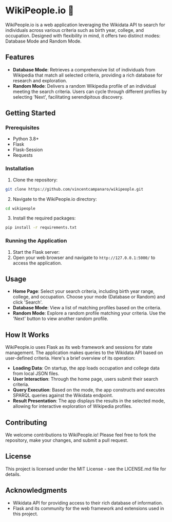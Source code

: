 # WikiPeople.io 📙

WikiPeople.io is a web application leveraging the Wikidata API to search for individuals across various criteria such as birth year, college, and occupation. Designed with flexibility in mind, it offers two distinct modes: Database Mode and Random Mode.

## Features

- **Database Mode**: Retrieves a comprehensive list of individuals from Wikipedia that match all selected criteria, providing a rich database for research and exploration.
- **Random Mode**: Delivers a random Wikipedia profile of an individual meeting the search criteria. Users can cycle through different profiles by selecting 'Next', facilitating serendipitous discovery.

## Getting Started

### Prerequisites

- Python 3.8+
- Flask
- Flask-Session
- Requests

### Installation

1. Clone the repository:

```bash
git clone https://github.com/vincentcampanaro/wikipeople.git
```

2. Navigate to the WikiPeople.io directory:

```bash
cd wikipeople
```

3. Install the required packages:

```bash
pip install -r requirements.txt
```

### Running the Application

1. Start the Flask server:
2. Open your web browser and navigate to `http://127.0.0.1:5000/` to access the application.

## Usage

- **Home Page**: Select your search criteria, including birth year range, college, and occupation. Choose your mode (Database or Random) and click 'Search'.
- **Database Mode**: View a list of matching profiles based on the criteria.
- **Random Mode**: Explore a random profile matching your criteria. Use the 'Next' button to view another random profile.

## How It Works

WikiPeople.io uses Flask as its web framework and sessions for state management. The application makes queries to the Wikidata API based on user-defined criteria. Here's a brief overview of its operation:

- **Loading Data**: On startup, the app loads occupation and college data from local JSON files.
- **User Interaction**: Through the home page, users submit their search criteria.
- **Query Execution**: Based on the mode, the app constructs and executes SPARQL queries against the Wikidata endpoint.
- **Result Presentation**: The app displays the results in the selected mode, allowing for interactive exploration of Wikipedia profiles.

## Contributing

We welcome contributions to WikiPeople.io! Please feel free to fork the repository, make your changes, and submit a pull request.

## License

This project is licensed under the MIT License - see the LICENSE.md file for details.

## Acknowledgments

- Wikidata API for providing access to their rich database of information.
- Flask and its community for the web framework and extensions used in this project.
